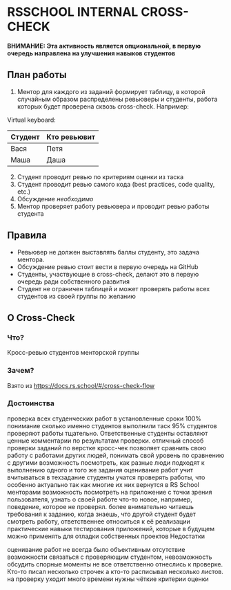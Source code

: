 # RSSCHOOL INTERNAL CROSS-CHECK

**ВНИМАНИЕ: Эта активность является опциональной, в первую очередь направлена на улучшения навыков студентов**

## План работы

1. Ментор для каждого из заданий формирует таблицу, в которой случайным образом распределены ревьюверы и студенты, работа которых будет проверена сквозь cross-check. Например:

Virtual keyboard:

|Студент |Кто ревьювит|
|---|---|
|Вася|Петя|
|Маша|Даша|

2. Студент проводит ревью по критериям оценки из таска
3. Студент проводит ревью самого кода (best practices, code quality, etc.)
4. Обсуждение *необходимо*
5. Ментор проверяет работу ревьювера и проводит ревью работы студента

## Правила
 - Ревьювер не должен выставлять баллы студенту, это задача ментора.
 - Обсуждение ревью стоит вести в первую очередь на GitHub
 - Студенты, участвующие в cross-check, делают это в первую очередь ради собственного развития
 - Студент не ограничен таблицей и может проверять работы всех студентов из своей группы по желанию
 
 
## О Cross-Check
### Что?
Кросс-ревью студентов менторской группы

### Зачем?
Взято из https://docs.rs.school/#/cross-check-flow

### Достоинства

проверка всех студенческих работ в установленные сроки
100% понимание сколько именно студентов выполнили таск
95% студентов проверяют работы тщательно. Ответственные студенты оставляют ценные комментарии по результатам проверки.
отличный способ проверки заданий по верстке
кросс-чек позволяет сравнить свою работу с работами других людей, понимать свой уровень по сравнению с другими
возможность посмотреть, как разные люди подходят к выполнению одного и того же задания
оценивание работ учит вчитываться в техзадание
студенты учатся проверять работы, что особенно актуально так как многие их них вернутся в RS School менторами
возможность посмотреть на приложение с точки зрения пользователя, узнать о своей работе что-то новое, например, поведение, которое не проверял.
более внимательно читаешь требования к заданию, когда знаешь, что другой студент будет смотреть работу, ответственнее относиться к её реализации
практические навыки тестирования приложений, которые в будущем можно применять для отладки собственных проектов
Недостатки

оценивание работ не всегда было объективным
отсутствие возможности связаться с проверяющим студентом, невозможность обсудить спорные моменты
не все ответственно отнеслись к проверке. Кто-то писал несколько строчек а кто-то расписывал несколько листов.
на проверку уходит много времени
нужны чёткие критерии оценки
 
